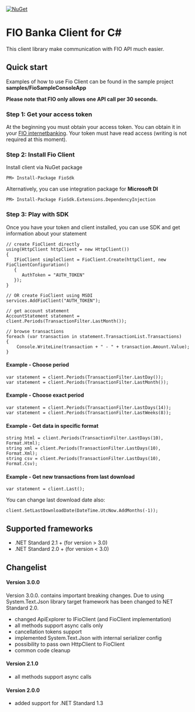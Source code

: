 [![NuGet](https://img.shields.io/nuget/v/FioSdk.svg?style=plastic)](https://www.nuget.org/packages/FioSdk)

# FIO Banka Client for <span>C#</span>
This client library make communication with FIO API much easier. 

## Quick start

Examples of how to use Fio Client can be found in the sample project **samples/FioSampleConsoleApp**

**Please note that FIO only allows one API call per 30 seconds.**

### Step 1: Get your access token
At the beginning you must obtain your access token. You can obtain it in your [FIO internetbanking](http://www.fio.cz/ib2/login). Your token must have read access (writing is not required at this moment).

### Step 2: Install Fio Client

Install client via NuGet package

	PM> Install-Package FioSdk

Alternatively, you can use integration package for **Microsoft DI**

	PM> Install-Package FioSdk.Extensions.DependencyInjection

### Step 3: Play with SDK
Once you have your token and client installed, you can use SDK and get information about your statement

	// create FioClient directly
	using(HttpClient httpClient = new HttpClient())
	{
	   IFioClient simpleClient = FioClient.Create(httpClient, new FioClientConfiguration()
	   {
	      AuthToken = "AUTH_TOKEN"
	   });
	}
	
	// OR create FioClient using MSDI
	services.AddFioClient("AUTH_TOKEN");
	
	// get account statement
	AccountStatement statement = client.Periods(TransactionFilter.LastMonth());
	
	// browse transactions
	foreach (var transaction in statement.TransactionList.Transactions)
	{
	    Console.WriteLine(transaction + " - " + transaction.Amount.Value);
	}

#### Example - Choose period

	var statement = client.Periods(TransactionFilter.LastDay());
	var statement = client.Periods(TransactionFilter.LastMonth());

#### Example - Choose exact period
	var statement = client.Periods(TransactionFilter.LastDays(14));
	var statement = client.Periods(TransactionFilter.LastWeeks(8));

#### Example - Get data in specific format

    string html = client.Periods(TransactionFilter.LastDays(10), Format.Html);
    string xml = client.Periods(TransactionFilter.LastDays(10), Format.Xml);
    string csv = client.Periods(TransactionFilter.LastDays(10), Format.Csv);

#### Example - Get new transactions from last download
	var statement = client.Last();

You can change last download date also:

	client.SetLastDownloadDate(DateTime.UtcNow.AddMonths(-1));

## Supported frameworks

- .NET Standard 2.1 + (for version > 3.0)
- .NET Standard 2.0 + (for version < 3.0)


## Changelist

#### Version 3.0.0

Version 3.0.0. contains important breaking changes. Due to using System.Text.Json library target framework has been changed to NET Standard 2.0.

- changed ApiExplorer to IFioClient (and FioClient implementation)
- all methods support async calls only
- cancellation tokens support
- implemented System.Text.Json with internal serializer config
- possibility to pass own HttpClient to FioClient
- common code cleanup

#### Version 2.1.0

- all methods support async calls


#### Version 2.0.0

- added support for .NET Standard 1.3
